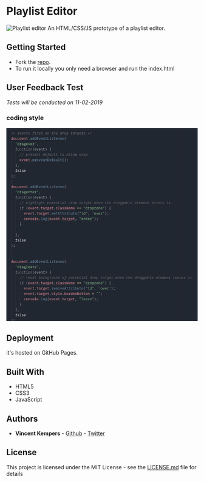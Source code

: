 # Playlist Editor

![Playlist editor](http://g.recordit.co/lBjCma73vU.gif)
An HTML/CSS/JS prototype of a playlist editor.

## Getting Started
- Fork the [repo](https://github.com/VincentKempers/frontendvoordesigners.git).
- To run it locally you only need a browser and run the index.html

## User Feedback Test

_Tests will be conducted on 11-02-2019_


### coding style

![Code](rassets/code.png)

## Deployment

it's hosted on GitHub Pages.

## Built With
  - HTML5
  - CSS3
  - JavaScript

## Authors

* **Vincent Kempers** - [Github](https://github.com/vincentkempers) - [Twitter](https://twitter.com/vincentkempers)

## License

This project is licensed under the MIT License - see the [LICENSE.md](LICENSE.md) file for details

